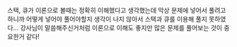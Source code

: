 스택, 큐가 이론으로 볼때는 정확히 이해했다고 생각했는데 
막상 문제에 넣어서 풀려고 하니까 어떻게 넣어야 풀어야할지 생각이 나지 않아서 
스택과 큐를 이용해 풀지 못하였다... 강사님이 말씀해주신거처럼 이론으로 이해도 좋지만 많은 문제를 풀어보는 것이 중요한거 같다!
